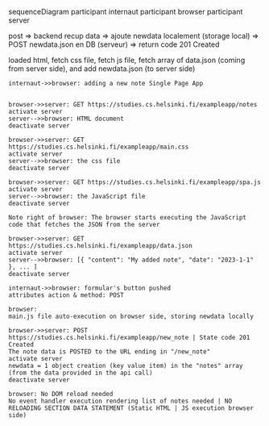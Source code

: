 sequenceDiagram participant internaut participant browser participant server

post => backend recup data => ajoute newdata localement (storage local) => POST newdata.json en DB (serveur) => return code 201 Created

loaded html, fetch css file, fetch js file, fetch array of data.json (coming from server side), and add newdata.json (to server side) 


    internaut->>browser: adding a new note Single Page App


    browser->>server: GET https://studies.cs.helsinki.fi/exampleapp/notes
    activate server
    server-->>browser: HTML document
    deactivate server

    browser->>server: GET https://studies.cs.helsinki.fi/exampleapp/main.css
    activate server
    server-->>browser: the css file
    deactivate server

    browser->>server: GET https://studies.cs.helsinki.fi/exampleapp/spa.js
    activate server
    server-->>browser: the JavaScript file
    deactivate server
    
    Note right of browser: The browser starts executing the JavaScript code that fetches the JSON from the server
    
    browser->>server: GET https://studies.cs.helsinki.fi/exampleapp/data.json
    activate server
    server-->>browser: [{ "content": "My added note", "date": "2023-1-1" }, ... ]
    deactivate server
    
    internaut->>browser: formular's button pushed
    attributes action & method: POST
    
    browser: 
    main.js file auto-execution on browser side, storing newdata locally
    
    browser->>server: POST https://studies.cs.helsinki.fi/exampleapp/new_note | State code 201 Created
    The note data is POSTED to the URL ending in "/new_note"
    activate server
    newdata = 1 object creation (key value item) in the "notes" array (from the data provided in the api call)
    deactivate server
    
    browser: No DOM reload needed
    No event handler execution rendering list of notes needed | NO RELOADING SECTION DATA STATEMENT (Static HTML | JS execution browser side) 


    
